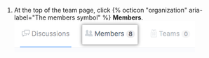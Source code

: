 1. At the top of the team page, click {% octicon "organization" aria-label="The members symbol" %} **Members**.
![Members tab](/assets/images/help/teams/members-tab.png)
